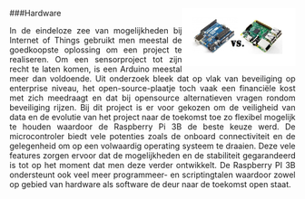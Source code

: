 ###Hardware
<img src="images/avr.jpg" alt="Arduino versus Raspberry Pi" width="200" height="" align="right">
<p style="text-align: justify;">In de eindeloze zee van mogelijkheden bij Internet of Things gebruikt men meestal de goedkoopste oplossing om een project te realiseren. Om een sensorproject tot zijn recht te laten komen, is een Arduino meestal meer dan voldoende. Uit onderzoek bleek dat op vlak van beveiliging op enterprise niveau, het open-source-plaatje toch vaak een financiële kost met zich meedraagt en dat bij opensource alternatieven vragen rondom beveiliging rijzen. Bij dit project is er voor gekozen om de veiligheid van data en de evolutie van het project naar de toekomst toe zo flexibel mogelijk te houden waardoor de Raspberry Pi 3B de beste keuze werd. De microcontroler biedt vele potenties zoals de onboard connectiviteit en de gelegenheid om op een volwaardig operating systeem te draaien. Deze vele features zorgen ervoor dat de mogelijkheden en de stabiliteit gegarandeerd is tot op het moment dat men deze verder ontwikkelt.
De Raspberry PI 3B ondersteunt ook veel meer programmeer- en scriptingtalen waardoor zowel op gebied van hardware als software de deur naar de toekomst open staat.</p>